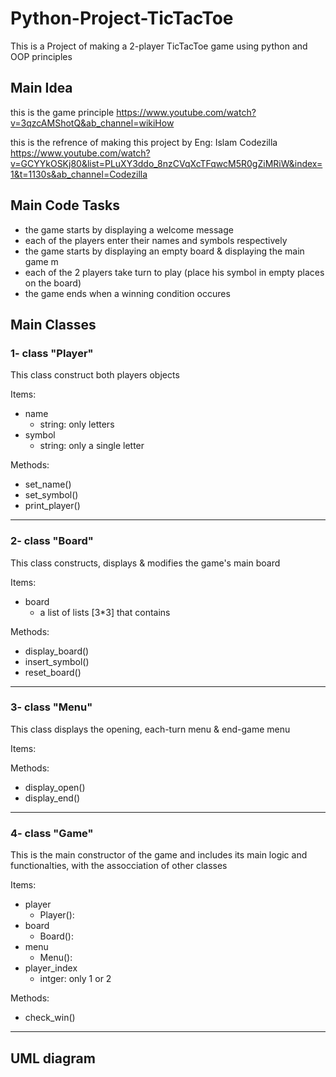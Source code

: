 # Python-Project-TicTacToe

This is a Project of making a 2-player TicTacToe game using python and OOP principles

## Main Idea

this is the game principle
https://www.youtube.com/watch?v=3qzcAMShotQ&ab_channel=wikiHow

this is the refrence of making this project by Eng: Islam Codezilla
https://www.youtube.com/watch?v=GCYYkOSKj80&list=PLuXY3ddo_8nzCVqXcTFqwcM5R0gZiMRiW&index=1&t=1130s&ab_channel=Codezilla

## Main Code Tasks
- the game starts by displaying a welcome message
- each of the players enter their names and symbols respectively
- the game starts by displaying an empty board & displaying the main game m
- each of the 2 players take turn to play (place his symbol in empty places on the board)
- the game ends when a winning condition occures


## Main Classes

### 1- class "Player"
This class construct both players objects

Items:
- name
  - string: only letters
- symbol
  - string: only a single letter

Methods:
- set_name()
- set_symbol()
- print_player()

-------------
### 2- class "Board"
This class constructs, displays & modifies the game's main board

Items:
- board
  - a list of lists [3*3] that contains 

Methods:

- display_board()
- insert_symbol()
- reset_board()

-------------
### 3- class "Menu"
This class displays the opening, each-turn menu & end-game menu

Items:

Methods:
- display_open()
- display_end()

-------------
### 4- class "Game"
This is the main constructor of the game and includes its main logic and functionalties, with the assocciation of other classes 

Items:
- player
  - Player(): 
- board
  - Board(): 
- menu
  - Menu(): 
- player_index
  - intger: only 1 or 2

Methods:
- check_win()
-------------
## UML diagram


